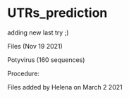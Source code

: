 # UTRs_prediction


adding new
last try ;)

Files (Nov 19 2021)

Potyvirus (160 sequences)

Procedure:

Files added by Helena on March 2 2021